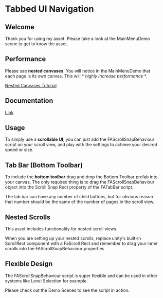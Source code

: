 # Tabbed UI Navigation

## Welcome
Thank you for using my asset. Please take a look at the MainMenuDemo scene to get to know the asset.

## Performance
Please use **nested canvases**. You will notice in the MainMenuDemo that each page is its own canvas. This will * *highly increase performance* *.

[Nested Canvases Tutorial](https://learn.unity.com/tutorial/nested-canvas-optimization-2018-4)

## Documentation
[Link](https://sernikola.github.io/TabbedUINavigationDocumentation/)

## Usage
To simply use a **scrollable UI**, you can just add the FAScrollSnapBehaviour script on your scroll view, and play with the settings to achieve your desired speed or size.

## Tab Bar (Bottom Toolbar)
To include the **bottom toolbar** drag and drop the Bottom Toolbar prefab into your canvas. The only required thing is to drag the FAScrollSnapBehaviour object into the Scroll Snap Rect property of the FATabBar script.

The tab bar can have any number of child buttons, but for obvious reason that number should be the same of the number of pages in the scroll view.

## Nested Scrolls
This asset includes functionality for nested scroll views.

When you are setting up your nested scrolls, replace unity's built-in ScrollRect component with a FaScroll Rect and remember to drag your inner scrolls into the FAScrollSnapBehaviour properties.

## Flexible Design
The FAScrollSnapBehaviour script is super flexible and can be used in other systems like Level Selection for example.

Please check out the Demo Scenes to see the script in action.
